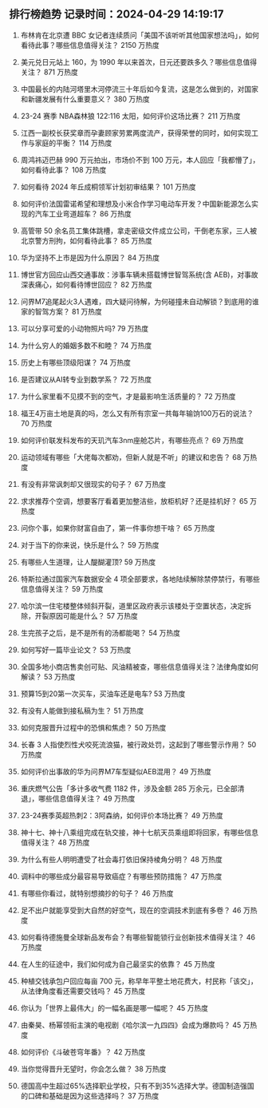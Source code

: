 
## 排行榜趋势 记录时间：2024-04-29 14:19:17
  
  1. 布林肯在北京遭 BBC 女记者连续质问「美国不该听听其他国家想法吗」，如何看待此事？哪些信息值得关注？ 2150 万热度
    
  2. 美元兑日元站上 160，为 1990 年以来首次，日元还要跌多久？哪些信息值得关注？ 871 万热度
    
  3. 中国最长的内陆河塔里木河停流三十年后如今复流，这是怎么做到的，对国家和新疆发展有什么重要意义？ 380 万热度
    
  4. 23-24 赛季 NBA森林狼 122:116 太阳，如何评价这场比赛？ 211 万热度
    
  5. 江西一副校长获奖章而孕妻顾家劳累两度流产，获得荣誉的同时，如何实现工作与家庭的平衡？ 114 万热度
    
  6. 周鸿祎迈巴赫 990 万元拍出，市场价不到 100 万元，本人回应「我都懵了」，如何看待此事？ 108 万热度
    
  7. 如何看待 2024 年丘成桐领军计划初审结果？ 101 万热度
    
  8. 如何评价法国雷诺希望和理想及小米合作学习电动车开发？中国新能源怎么实现的汽车工业弯道超车？ 86 万热度
    
  9. 高管带 50 余名员工集体跳槽，拿走密级文件成立公司，干倒老东家，三人被北京警方刑拘，如何看待此事？ 85 万热度
    
  10. 华为坚持不上市是因为什么原因？ 84 万热度
    
  11. 博世官方回应山西交通事故：涉事车辆未搭载博世智驾系统(含 AEB)，对事故深表痛心，如何看待博世回应？ 82 万热度
    
  12. 问界M7追尾起火3人遇难，四大疑问待解，为何碰撞未自动解锁？到底用的谁家的智驾方案？ 81 万热度
    
  13. 可以分享可爱的小动物照片吗? 79 万热度
    
  14. 为什么穷人的婚姻多数不和睦？ 74 万热度
    
  15. 历史上有哪些顶级阳谋？ 74 万热度
    
  16. 是否建议从AI转专业到数学系？ 72 万热度
    
  17. 为什么家里看不见摸不到的空气，才是最影响生活质量的？ 72 万热度
    
  18. 福王4万亩土地是真的吗，怎么又有所有宗室一共每年输饷100万石的说法？ 70 万热度
    
  19. 如何评价联发科发布的天玑汽车3nm座舱芯片，有哪些亮点？ 69 万热度
    
  20. 运动领域有哪些「大佬每次都劝，但新人就是不听」的建议和忠告？ 68 万热度
    
  21. 有没有非常讽刺却又很现实的句子？ 67 万热度
    
  22. 求求推荐个空调，想要客厅看着更加整洁些，放柜机好？还是挂机好？ 65 万热度
    
  23. 问你个事，如果你财富自由了，第一件事你想干啥？ 65 万热度
    
  24. 对于当下的你来说，快乐是什么？ 59 万热度
    
  25. 有哪些人生道理，让人醍醐灌顶? 59 万热度
    
  26. 特斯拉通过国家汽车数据安全 4 项全部要求，各地陆续解除禁停禁行，有哪些信息值得关注？ 59 万热度
    
  27. 哈尔滨一住宅楼整体倾斜开裂，道里区政府表示该楼处于空置状态，决定拆除，开裂原因可能是什么？ 57 万热度
    
  28. 生完孩子之后，是不是所有的汤都能喝？ 54 万热度
    
  29. 如何写好一篇毕业论文？ 53 万热度
    
  30. 全国多地小商店售卖创可贴、风油精被查，哪些信息值得关注？法律角度如何解读？ 53 万热度
    
  31. 预算15到20第一次买车，买油车还是电车? 53 万热度
    
  32. 有没有人能做到接私稿为生？ 51 万热度
    
  33. 如何克服晋升过程中的恐惧和焦虑？ 50 万热度
    
  34. 长春 3 人指使烈性犬咬死流浪猫，被行政处罚，这起到了哪些警示作用？ 50 万热度
    
  35. 如何评价出事故的华为问界M7车型疑似AEB混用？ 49 万热度
    
  36. 重庆燃气公告「多计多收气费 1182 件，涉及金额 285 万余元，已全部清退」，哪些信息值得关注？ 49 万热度
    
  37. 23-24赛季英超热刺2：3阿森纳，如何评价本场比赛？ 49 万热度
    
  38. 神十七、神十八乘组完成在轨交接，神十七航天员乘组即将回家，有哪些信息值得关注？ 48 万热度
    
  39. 为什么有些人明明遭受了社会毒打依旧保持棱角分明？ 48 万热度
    
  40. 调料中的哪些成分最容易导致癌症？有哪些预防措施？ 47 万热度
    
  41. 有哪些你看过，就特别想摘抄的句子？ 46 万热度
    
  42. 足不出户就能享受到大自然的好空气，现在的空调技术到底有多卷？ 46 万热度
    
  43. 如何看待德施曼全球新品发布会？有哪些智能锁行业创新技术值得关注？ 46 万热度
    
  44. 在人生的征途中，我们如何成为自己最坚实的依靠？ 45 万热度
    
  45. 种植交钱承包户回应每亩 700 元，称早年平整土地花费大，村民称「该交」，从法律角度看还需要交钱吗？ 45 万热度
    
  46. 你认为「世界上最伟大」的一幅名画是哪一幅呢？ 45 万热度
    
  47. 由秦昊、杨幂领衔主演的电视剧《哈尔滨一九四四》会成为爆款吗？ 45 万热度
    
  48. 如何评价《斗破苍穹年番》？ 42 万热度
    
  49. 当你觉得晋升无望时，你会怎么做？ 38 万热度
    
  50. 德国高中生超过65%选择职业学校，只有不到35%选择大学。德国制造强国的口碑和基础是因为这些选择吗？ 37 万热度
    